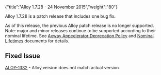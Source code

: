 {"title":"Alloy 1.7.28 - 24 November 2015","weight":"80"}

Alloy 1.7.28 is a patch release that includes one bug fix.

As of this release, the previous Alloy patch release is no longer supported. Note: major and minor releases continue to be supported according to their nominal lifetime. See [Axway Appcelerator Deprecation Policy](/docs/appc/AMPLIFY_Appcelerator_Services_Overview/Axway_Appcelerator_Deprecation_Policy/) and [Nominal Lifetimes](/docs/appc/AMPLIFY_Appcelerator_Services_Overview/Axway_Appcelerator_Product_Lifecycle/#NominalLifetimes) documents for details.

## Fixed Issue

[ALOY-1332](https://jira.appcelerator.org/browse/ALOY-1332) - Alloy.version does not match actual version
